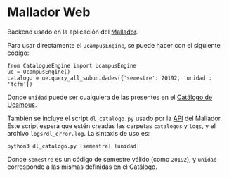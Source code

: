 # Mallador Web

Backend usado en la aplicación del [Mallador](https://dcc.uchile.cl/~gaflores/mallador).

Para usar directamente el `UcampusEngine`, se puede hacer con el siguiente código:
```
from CatalogueEngine import UcampusEngine
ue = UcampusEngine()
catalogo = ue.query_all_subunidades({'semestre': 20192, 'unidad': 'fcfm'})
```
Donde `unidad` puede ser cualquiera de las presentes en el [Catálogo de Ucampus](https://ucampus.uchile.cl/m/fcfm_catalogo/).

También se incluye el script `dl_catalogo.py` usado por la [API](https://dcc.uchile.cl/~gaflores/mallador/catalogo.php?semestre=20192&unidad=fcfm) del Mallador. Este script espera que estén creadas las carpetas `catalogos` y `logs`, y el archivo `logs/dl_error.log`. La sintaxis de uso es:
```
python3 dl_catalogo.py [semestre] [unidad]
```
Donde `semestre` es un código de semestre válido (como `20192`), y `unidad` corresponde a las mismas definidas en el Catálogo.
